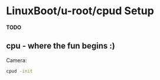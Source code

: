 # LinuxBoot/u-root/cpud Setup

**TODO**

## cpu - where the fun begins :)

Camera:
```sh
cpud -init
```
